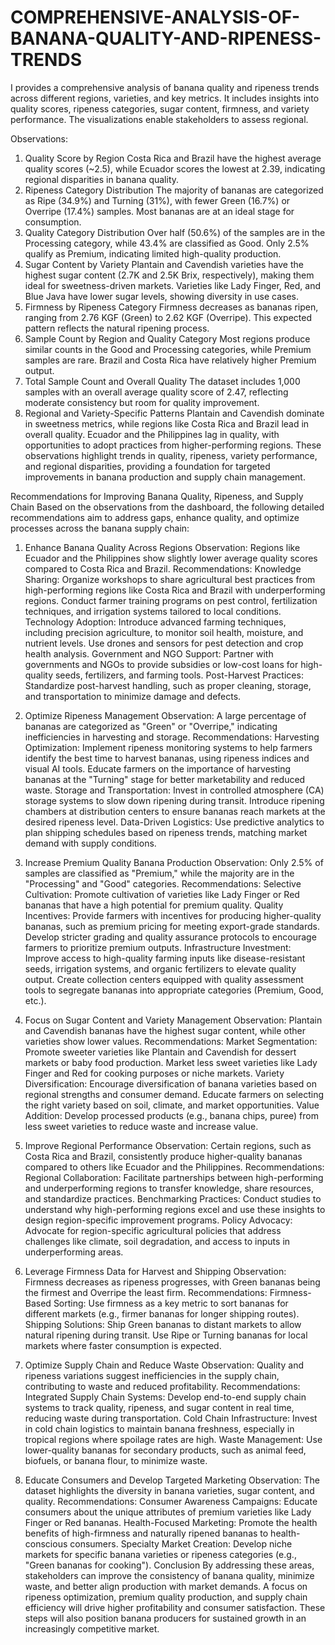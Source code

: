 # COMPREHENSIVE-ANALYSIS-OF-BANANA-QUALITY-AND-RIPENESS-TRENDS
I provides a comprehensive analysis of banana quality and ripeness trends across different regions, varieties, and key metrics. It includes insights into quality scores, ripeness categories, sugar content, firmness, and variety performance. The visualizations enable stakeholders to assess regional.

Observations:
1. Quality Score by Region
Costa Rica and Brazil have the highest average quality scores (~2.5), while Ecuador scores the lowest at 2.39, indicating regional disparities in banana quality.
2. Ripeness Category Distribution
The majority of bananas are categorized as Ripe (34.9%) and Turning (31%), with fewer Green (16.7%) or Overripe (17.4%) samples. Most bananas are at an ideal stage for consumption.
3. Quality Category Distribution
Over half (50.6%) of the samples are in the Processing category, while 43.4% are classified as Good. Only 2.5% qualify as Premium, indicating limited high-quality production.
4. Sugar Content by Variety
Plantain and Cavendish varieties have the highest sugar content (2.7K and 2.5K Brix, respectively), making them ideal for sweetness-driven markets.
Varieties like Lady Finger, Red, and Blue Java have lower sugar levels, showing diversity in use cases.
5. Firmness by Ripeness Category
Firmness decreases as bananas ripen, ranging from 2.76 KGF (Green) to 2.62 KGF (Overripe). This expected pattern reflects the natural ripening process.
6. Sample Count by Region and Quality Category
Most regions produce similar counts in the Good and Processing categories, while Premium samples are rare. Brazil and Costa Rica have relatively higher Premium output.
7. Total Sample Count and Overall Quality
The dataset includes 1,000 samples with an overall average quality score of 2.47, reflecting moderate consistency but room for quality improvement.
8. Regional and Variety-Specific Patterns
Plantain and Cavendish dominate in sweetness metrics, while regions like Costa Rica and Brazil lead in overall quality.
Ecuador and the Philippines lag in quality, with opportunities to adopt practices from higher-performing regions.
These observations highlight trends in quality, ripeness, variety performance, and regional disparities, providing a foundation for targeted improvements in banana production and supply chain management.


Recommendations for Improving Banana Quality, Ripeness, and Supply Chain
Based on the observations from the dashboard, the following detailed recommendations aim to address gaps, enhance quality, and optimize processes across the banana supply chain:

1. Enhance Banana Quality Across Regions
Observation: Regions like Ecuador and the Philippines show slightly lower average quality scores compared to Costa Rica and Brazil.
Recommendations:
Knowledge Sharing:
Organize workshops to share agricultural best practices from high-performing regions like Costa Rica and Brazil with underperforming regions.
Conduct farmer training programs on pest control, fertilization techniques, and irrigation systems tailored to local conditions.
Technology Adoption:
Introduce advanced farming techniques, including precision agriculture, to monitor soil health, moisture, and nutrient levels.
Use drones and sensors for pest detection and crop health analysis.
Government and NGO Support:
Partner with governments and NGOs to provide subsidies or low-cost loans for high-quality seeds, fertilizers, and farming tools.
Post-Harvest Practices:
Standardize post-harvest handling, such as proper cleaning, storage, and transportation to minimize damage and defects.

2. Optimize Ripeness Management
Observation: A large percentage of bananas are categorized as "Green" or "Overripe," indicating inefficiencies in harvesting and storage.
Recommendations:
Harvesting Optimization:
Implement ripeness monitoring systems to help farmers identify the best time to harvest bananas, using ripeness indices and visual AI tools.
Educate farmers on the importance of harvesting bananas at the "Turning" stage for better marketability and reduced waste.
Storage and Transportation:
Invest in controlled atmosphere (CA) storage systems to slow down ripening during transit.
Introduce ripening chambers at distribution centers to ensure bananas reach markets at the desired ripeness level.
Data-Driven Logistics:
Use predictive analytics to plan shipping schedules based on ripeness trends, matching market demand with supply conditions.

3. Increase Premium Quality Banana Production
Observation: Only 2.5% of samples are classified as "Premium," while the majority are in the "Processing" and "Good" categories.
Recommendations:
Selective Cultivation:
Promote cultivation of varieties like Lady Finger or Red bananas that have a high potential for premium quality.
Quality Incentives:
Provide farmers with incentives for producing higher-quality bananas, such as premium pricing for meeting export-grade standards.
Develop stricter grading and quality assurance protocols to encourage farmers to prioritize premium outputs.
Infrastructure Investment:
Improve access to high-quality farming inputs like disease-resistant seeds, irrigation systems, and organic fertilizers to elevate quality output.
Create collection centers equipped with quality assessment tools to segregate bananas into appropriate categories (Premium, Good, etc.).

4. Focus on Sugar Content and Variety Management
Observation: Plantain and Cavendish bananas have the highest sugar content, while other varieties show lower values.
Recommendations:
Market Segmentation:
Promote sweeter varieties like Plantain and Cavendish for dessert markets or baby food production.
Market less sweet varieties like Lady Finger and Red for cooking purposes or niche markets.
Variety Diversification:
Encourage diversification of banana varieties based on regional strengths and consumer demand.
Educate farmers on selecting the right variety based on soil, climate, and market opportunities.
Value Addition:
Develop processed products (e.g., banana chips, puree) from less sweet varieties to reduce waste and increase value.

5. Improve Regional Performance
Observation: Certain regions, such as Costa Rica and Brazil, consistently produce higher-quality bananas compared to others like Ecuador and the Philippines.
Recommendations:
Regional Collaboration:
Facilitate partnerships between high-performing and underperforming regions to transfer knowledge, share resources, and standardize practices.
Benchmarking Practices:
Conduct studies to understand why high-performing regions excel and use these insights to design region-specific improvement programs.
Policy Advocacy:
Advocate for region-specific agricultural policies that address challenges like climate, soil degradation, and access to inputs in underperforming areas.

6. Leverage Firmness Data for Harvest and Shipping
Observation: Firmness decreases as ripeness progresses, with Green bananas being the firmest and Overripe the least firm.
Recommendations:
Firmness-Based Sorting:
Use firmness as a key metric to sort bananas for different markets (e.g., firmer bananas for longer shipping routes).
Shipping Solutions:
Ship Green bananas to distant markets to allow natural ripening during transit.
Use Ripe or Turning bananas for local markets where faster consumption is expected.

7. Optimize Supply Chain and Reduce Waste
Observation: Quality and ripeness variations suggest inefficiencies in the supply chain, contributing to waste and reduced profitability.
Recommendations:
Integrated Supply Chain Systems:
Develop end-to-end supply chain systems to track quality, ripeness, and sugar content in real time, reducing waste during transportation.
Cold Chain Infrastructure:
Invest in cold chain logistics to maintain banana freshness, especially in tropical regions where spoilage rates are high.
Waste Management:
Use lower-quality bananas for secondary products, such as animal feed, biofuels, or banana flour, to minimize waste.

8. Educate Consumers and Develop Targeted Marketing
Observation: The dataset highlights the diversity in banana varieties, sugar content, and quality.
Recommendations:
Consumer Awareness Campaigns:
Educate consumers about the unique attributes of premium varieties like Lady Finger or Red bananas.
Health-Focused Marketing:
Promote the health benefits of high-firmness and naturally ripened bananas to health-conscious consumers.
Specialty Market Creation:
Develop niche markets for specific banana varieties or ripeness categories (e.g., "Green bananas for cooking").
Conclusion
By addressing these areas, stakeholders can improve the consistency of banana quality, minimize waste, and better align production with market demands. A focus on ripeness optimization, premium quality production, and supply chain efficiency will drive higher profitability and consumer satisfaction. These steps will also position banana producers for sustained growth in an increasingly competitive market.
